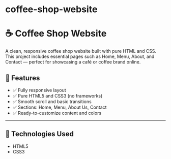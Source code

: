 # coffee-shop-website
# ☕ Coffee Shop Website

A clean, responsive coffee shop website built with pure HTML and CSS. This project includes essential pages such as Home, Menu, About, and Contact — perfect for showcasing a café or coffee brand online.


## 📁 Features

- ✅ Fully responsive layout
- ✅ Pure HTML5 and CSS3 (no frameworks)
- ✅ Smooth scroll and basic transitions
- ✅ Sections: Home, Menu, About Us, Contact
- ✅ Ready-to-customize content and colors

---

## 🧰 Technologies Used

- HTML5
- CSS3



